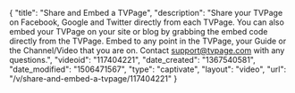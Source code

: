 {
    "title": "Share and Embed a TVPage",
    "description": "Share your TVPage on Facebook, Google and Twitter directly from each TVPage. You can also embed your TVPage on your site or blog by grabbing the embed code directly from the TVPage. Embed to any point in the TVPage, your Guide or the Channel\/Video that you are on. Contact support@tvpage.com with any questions.",
    "videoid": "117404221",
    "date_created": "1367540581",
    "date_modified": "1506471567",
    "type": "captivate",
    "layout": "video",
    "url": "\/v\/share-and-embed-a-tvpage\/117404221"
}